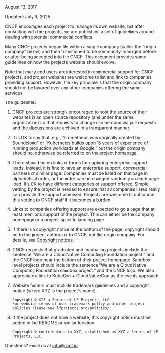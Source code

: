 August 13, 2017

Updated: July 9, 2025

CNCF encourages each project to manage its own website, but after consulting with the projects,
we are publishing a set of guidelines around dealing with potential commercial conflicts.

Many CNCF projects began life within a single company (called the “origin company” below) and
then transitioned to be community-managed before or after being accepted into the CNCF. This
document provides some guidelines on how the project’s website should evolve.

Note that many end users are interested in commercial support for CNCF projects, and project
websites are welcome to list and link to companies providing support. However, the key principle
is that the origin company should not be favored over any other companies offering the same
services.

The guidelines:

1. CNCF projects are strongly encouraged to host the source of their websites in an open
source repository (and under the same organization) so that requests to change can be done via
pull requests and the discussions are archived in a transparent manner.

2. It is OK to say that, e.g., “Prometheus was originally created by Soundcloud” or “Kubernetes
builds upon 15 years of experience of running production workloads at Google,” but the origin
company should not otherwise be referred to on the project homepage.

3. There should be no links or forms for capturing enterprise support leads. Instead, it is fine
to have an enterprise support, commercial partners or similar page. Companies must be listed on
that page in alphabetical order, or the order can be changed randomly on each page load. It’s OK
to have different categories of support offered. Simple vetting by the project is needed to ensure
that all companies listed really can provide the support promised. Projects are welcome to outsource
this vetting to CNCF staff if it becomes a burden.

4. Links to companies offering support are expected to go a page that at least mentions support of
the project. This can either be the company homepage or a project-specific landing page.

5. If there is a copyright notice at the bottom of the page, copyright should be to the project authors
or to CNCF, not the origin company. For details, see [Copyright notices](https://github.com/cncf/foundation/blob/main/copyright-notices.md).

6. CNCF requests that graduated and incubating projects include the sentence “We are a Cloud Native
Computing Foundation project.” and the CNCF logo near the bottom of their project homepage.
Sandbox-level projects should include the sentence “We are a Cloud Native Computing Foundation
sandbox project.” and the CNCF logo. We also appreciate a link to KubeCon + CloudNativeCon as the
events approach.

7. Website footers must include trademark guidelines and a copyright notice (where XYZ is the project's name).

   ```text
   Copyright © XYZ a Series of LF Projects, LLC
   For website terms of use, trademark policy and other project policies please see lfprojects.org/policies/.
   ```

8. If the project does not have a website, this copyright notice must be added in the README or similar location.

   ```text
   Copyright © contributors to XYZ, established as XYZ a Series of LF Projects, LLC.
   ```

Questions? Email us at <info@cncf.io>.
